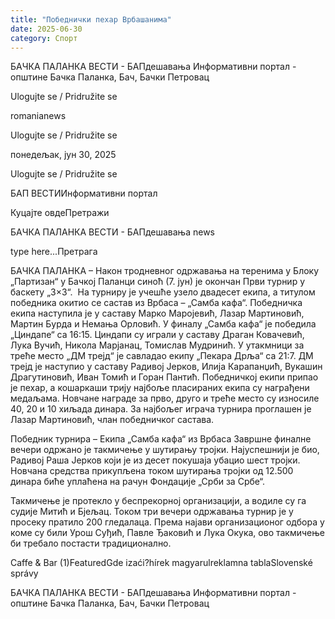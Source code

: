 ```yaml
---
title: "Победнички пехар Врбашанима"
date: 2025-06-30
category: Спорт
---
```


БАЧКА ПАЛАНКА ВЕСТИ - БАПдешавања Информативни портал - општине Бачка Паланка, Бач, Бачки Петровац

Ulogujte se / Pridružite se

romanianews

Ulogujte se / Pridružite se

понедељак, јун 30, 2025

Ulogujte se / Pridružite se

БАП ВЕСТИИнформативни портал

Куцајте овдеПретражи

БАЧКА ПАЛАНКА ВЕСТИ - БАПдешавања news

type here...Претрага

БАЧКА ПАЛАНКА – Након тродневног одржавања на теренима у Блоку „Партизан“ у Бачкој Паланци синоћ (7. јун) је окончан Први турнир у баскету „3×3“.  На турниру је учешће узело двадесет екипа, а титулом победника окитио се састав из Врбаса – „Самба кафа“.
Победничка екипа наступила је у саставу Марко Маројевић, Лазар Мартиновић, Мартин Бурда и Немања Орловић. У финалу „Самба кафа“ је победила „Циндапе“ са 16:15. Циндапи су играли у саставу Драган Ковачевић, Лука Вучић, Никола Марјанац, Томислав Мудринић. У утакмници за треће место „ДМ трејд“ је савладао екипу „Пекара Дрља“ са 21:7. ДМ трејд је наступио у саставу Радивој Јерков, Илија Карапанџић, Вукашин Драгутиновић, Иван Томић и Горан Пантић. Победничкој екипи припао је пехар, а кошаркаши трију најбоље пласираних екипа су награђени медаљама. Новчане награде за прво, друго и треће место су износиле 40, 20 и 10 хиљада динара. За најбољег играча турнира проглашен је Лазар Мартиновић, члан победничког састава.


Победник турнира – Екипа „Самба кафа“ из Врбаса
Завршне финалне вечери одржано је такмичење у шутирању тројки. Најуспешнији је био, Радивој Раша Јерков који је из десет покушаја убацио шест тројки. Новчана средства прикупљена током шутирања тројки од 12.500 динара биће уплаћена на рачун Фондације „Срби за Србе“.


Такмичење је протекло у беспрекорној организацији, а водиле су га судије Митић и Бјељац. Током три вечери одржавања турнир је у просеку пратило 200 гледалаца. Према најави организационог одбора у коме су били Урош Суђић, Павле Ђаковић и Лука Окука, ово такмичење би требало постасти традиционално.

Caffe & Bar (1)FeaturedGde izaći?hírek magyarulreklamna tablaSlovenské správy

БАЧКА ПАЛАНКА ВЕСТИ - БАПдешавања Информативни портал - општине Бачка Паланка, Бач, Бачки Петровац
